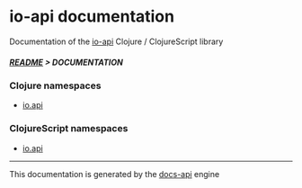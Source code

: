 

# io-api documentation

Documentation of the [io-api](https://github.com/bithandshake-hq/io-api) Clojure / ClojureScript library

##### [README](../README.md) > DOCUMENTATION

### Clojure namespaces

* [io.api](clj/io/API.md)

### ClojureScript namespaces

* [io.api](cljs/io/API.md)

---

This documentation is generated by the [docs-api](https://github.com/bithandshake/docs-api) engine

